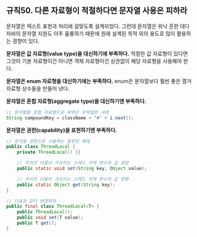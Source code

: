 ## 규칙50. 다른 자료형이 적절하다면 문자열 사용은 피하라

문자열은 텍스트 표현과 처리에 걸맞도록 설계되었다. 그런데 문자열은 워낙 흔한 데다 자바의 문자열 지원도 아주 훌륭하기 때문에 원래 설계된 목적 외의 용도로 많이 활용하는 경향이 있다.

**문자열은 값 자료형(value type)을 대신하기에 부족하다.** 적절한 값 자료형이 있다면 그것이 기본 자료형이건 아니면 객체 자료형이건 상관없이 해당 자료형을 사용해야 한다.

**문자열은 enum 자료형을 대신하기에는 부족하다.** enum은 문자열보다 훨씬 좋은 열거 자료형 상수들을 만들어 낸다.

**문자열은 혼합 자료형(aggregate type)을 대신하기엔 부족하다.**

```java
// 문자열을 혼합 자료형으로 써먹은 부적절한 사례
String compoundKey = className + "#" + i.next();
```

**문자열은 권한(capability)을 표현하기엔 부족하다.**

```java
// 문자열 권한으로 사용하는 잘못된 예제
public class ThreadLocal {
    private ThreadLocal() {}

    // 주어진 이름이 가리키는 스레드 지역 변수의 값 설정
    public static void set(String key, Object value);

    // 주어진 이름이 가리키는 스레드 지역 변수의 값 반환
    public static Object get(String key);
}
```

```java
// 다음과 같이 변경하자
public final class ThreadLocal<T> {
    public ThreadLocal();
    public void set(T value);
    public T get();
}
```
